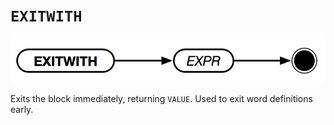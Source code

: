 # `EXITWITH`

![EXITWITH](../assets/exitwith.png)

Exits the block immediately, returning `VALUE`. Used to exit word definitions early.